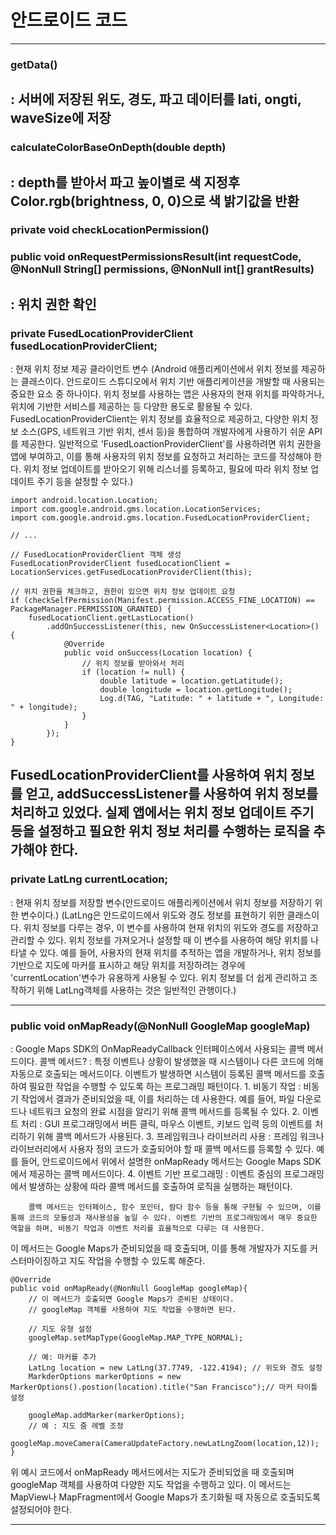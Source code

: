 # 안드로이드 코드
---
### getData()
: 서버에 저장된 위도, 경도, 파고 데이터를 lati, ongti, waveSize에 저장
---
### calculateColorBaseOnDepth(double depth)
: depth를 받아서 파고 높이별로 색 지정후 Color.rgb(brightness, 0, 0)으로 색 밝기값을 반환
---
### private void checkLocationPermission()
### public void onRequestPermissionsResult(int requestCode, @NonNull String[] permissions, @NonNull int[] grantResults)
: 위치 권한 확인
---
### private FusedLocationProviderClient fusedLocationProviderClient;
: 현재 위치 정보 제공 클라이언트 변수
(Android 애플리케이션에서 위치 정보를 제공하는 클래스이다. 안드로이드 스튜디오에서 위치 기반 애플리케이션을 개발할 때 사용되는 중요한 요소 중 하나이다. 위치 정보를 사용하는 앱은 사용자의 현재 위치를 파악하거나, 위치에 기반한 서비스를 제공하는 등 다양한 용도로 활용될 수 있다.
FusedLocationProviderClient는 위치 정보를 효율적으로 제공하고, 다양한 위치 정보 소스(GPS, 네트워크 기반 위치, 센서 등)을 통합하여 개발자에게 사용하기 쉬운 API를 제공한다.
일반적으로 'FusedLoactionProviderClient'를 사용하려면 위치 권한을 앱에 부여하고, 이를 통해 사용자의 위치 정보를 요청하고 처리하는 코드를 작성해야 한다. 위치 정보 업데이트를 받아오기 위해 리스너를 등록하고, 필요에 따라 위치 정보 업데이트 주기 등을 설정할 수 있다.)
```
import android.location.Location;
import com.google.android.gms.location.LocationServices;
import com.google.android.gms.location.FusedLocationProviderClient;

// ...

// FusedLocationProviderClient 객체 생성
FusedLocationProviderClient fusedLocationClient = LocationServices.getFusedLocationProviderClient(this);

// 위치 권한을 체크하고, 권한이 있으면 위치 정보 업데이트 요청
if (checkSelfPermission(Manifest.permission.ACCESS_FINE_LOCATION) == PackageManager.PERMISSION_GRANTED) {
    fusedLocationClient.getLastLocation()
        .addOnSuccessListener(this, new OnSuccessListener<Location>() {
            @Override
            public void onSuccess(Location location) {
                // 위치 정보를 받아와서 처리
                if (location != null) {
                    double latitude = location.getLatitude();
                    double longitude = location.getLongitude();
                    Log.d(TAG, "Latitude: " + latitude + ", Longitude: " + longitude);
                }
            }
        });
}
```
FusedLocationProviderClient를 사용하여 위치 정보를 얻고, addSuccessListener를 사용하여 위치 정보를 처리하고 있었다. 실제 앱에서는 위치 정보 업데이트 주기 등을 설정하고 필요한 위치 정보 처리를 수행하는 로직을 추가해야 한다.
---
### private LatLng currentLocation;
: 현재 위치 정보를 저장할 변수(안드로이드 애플리케이션에서 위치 정보를 저장하기 위한 변수이다.)
(LatLng은 안드로이드에서 위도와 경도 정보를 표현하기 위한 클래스이다.
위치 정보를 다루는 경우, 이 변수를 사용하여 현재 위치의 위도와 경도를 저장하고 관리할 수 있다. 위치 정보를 가져오거나 설정할 때 이 변수를 사용하여 해당 위치를 나타낼 수 있다.
예를 들어, 사용자의 현재 위치를 추적하는 앱을 개발하거나, 위치 정보를 기반으로 지도에 마커를 표시하고 해당 위치를 저장하려는 경우에 'currentLocation'변수가 유용하게 사용될 수 있다. 위치 정보를 더 쉽게 관리하고 조작하기 위해 LatLng객체를 사용하는 것은 일반적인 관행이다.)

---

### public void onMapReady(@NonNull GoogleMap googleMap)
: Google Maps SDK의 OnMapReadyCallback 인터페이스에서 사용되는 콜백 메서드이다.
        콜백 메서드? : 특정 이벤트나 상황이 발생했을 때 시스템이나 다른 코드에 의해 자동으로 호출되는 메서드이다. 이벤트가 발생하면 시스템이 등록된 콜백 메서드를 호출하여 필요한 작업을 수행할 수 있도록 하는 프로그래밍 패턴이다.
        1. 비동기 작업 : 비동기 작업에서 결과가 준비되었을 때, 이를 처리하는 데 사용한다. 예를 들어, 파일 다운로드나 네트워크 요청의 완료 시점을 알리기 위해 콜백 메서드를 등록될 수 있다.
        2. 이벤트 처리 : GUI 프로그래밍에서 버튼 클릭, 마우스 이벤트, 키보드 입력 등의 이벤트를 처리하기 위해 콜백 메서드가 사용된다.
        3. 프레임워크나 라이브러리 사용 : 프레임 워크나 라이브러리에서 사용자 정의 코드가 호출되어야 할 때 콜백 메서드를 등록할 수 있다. 예를 들어, 안드로이드에서 위에서 설명한 onMapReady 메서드는 Google Maps SDK에서 제공하는 콜백 메서드이다.
        4. 이벤트 기반 프로그래밍 : 이벤트 중심의 프로그래밍에서 발생하는 상황에 따라 콜백 메서드를 호출하여 로직을 실행하는 패턴이다.

        콜백 메서드는 인터페이스, 함수 포인터, 람다 함수 등을 통해 구현될 수 있으며, 이를 통해 코드의 모듈성과 재사용성을 높일 수 있다. 이벤트 기반의 프로그래밍에서 매우 중요한 역할을 하며, 비동기 작업과 이벤트 처리를 효율적으로 다루는 데 사용한다.

이 메서드는 Google Maps가 준비되었을 때 호출되며, 이를 통해 개발자가 지도를 커스터마이징하고 지도 작업을 수행할 수 있도록 해준다.
```
@Override
public void onMapReady(@NonNull GoogleMap googleMap){
    // 이 메서드가 호출되면 Google Maps가 준비된 상태이다.
    // googleMap 객체를 사용하여 지도 작업을 수행하면 된다.

    // 지도 유형 설정
    googleMap.setMapType(GoogleMap.MAP_TYPE_NORMAL);

    // 예: 마커를 추가
    LatLng location = new LatLng(37.7749, -122.4194); // 위도와 경도 설정
    MarkderOptions markerOptions = new MarkerOptions().postion(location).title("San Francisco");// 마커 타이틀 설정

    googleMap.addMarker(markerOptions);
    // 예 : 지도 줌 레벨 조정
    googleMap.moveCamera(CameraUpdateFactory.newLatLngZoom(location,12));
}
```
위 예시 코드에서 onMapReady 메서드에서는 지도가 준비되었을 때 호출되며 googleMap 객체를 사용하여 다양한 지도 작업을 수행하고 있다. 이 메서드는 MapView나 MapFragment에서 Google Maps가 초기화될 때 자동으로 호출되도록 설정되어야 한다.

---

